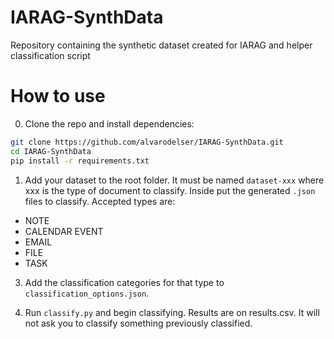 # IARAG-SynthData
Repository containing the synthetic dataset created for IARAG and helper classification script

# How to use
0. Clone the repo and install dependencies:

```bash
git clone https://github.com/alvarodelser/IARAG-SynthData.git
cd IARAG-SynthData
pip install -r requirements.txt
```

1. Add your dataset to the root folder. It must be named `dataset-xxx` where xxx is the type of document to classify. Inside put the generated `.json` files to classify. Accepted types are:
  - NOTE
  - CALENDAR EVENT
  - EMAIL
  - FILE
  - TASK

3. Add the classification categories for that type to `classification_options.json`.

4. Run `classify.py` and begin classifying. Results are on results.csv. It will not ask you to classify something previously classified.
